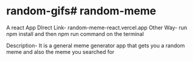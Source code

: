 # random-gifs# random-meme
A react App
DIrect Link- random-meme-react.vercel.app
Other Way- run npm install and then npm run command on the terminal

Description- It is a general meme generator app that gets you a random meme and also the meme you searched for

